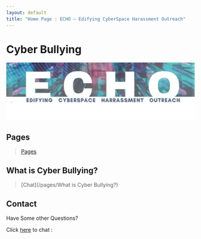 ```yaml
---
layout: default
title: "Home Page : ECHO – Edifying CyberSpace Harassment Outreach"
---
```

# Cyber Bullying

<!-- ## ECHO: Edifying CyberSpace Harassment Outreach -->

![ECHO Image](/img/ECHO.png)

## Pages
> [Pages](/pages/)  

## What is Cyber Bullying?
> [Chat](/pages/What is Cyber Bullying?)

## Contact

Have Some other Questions?

Click [here](/chat) to chat :